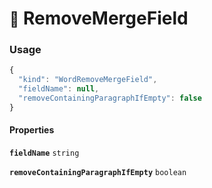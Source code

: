# <small>:nut_and_bolt:</small> RemoveMergeField



### Usage

```js
{
  "kind": "WordRemoveMergeField",
  "fieldName": null,
  "removeContainingParagraphIfEmpty": false
}
```
#### Properties

**`fieldName`**  `string`



**`removeContainingParagraphIfEmpty`**  `boolean`



